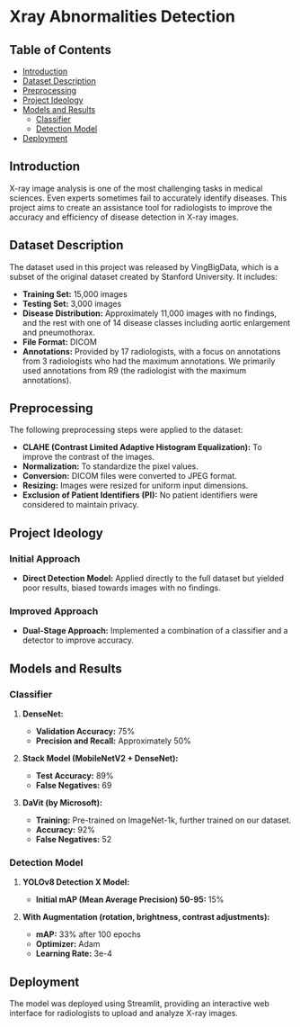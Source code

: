 # Xray Abnormalities Detection
## Table of Contents
- [Introduction](#introduction)
- [Dataset Description](#dataset-description)
- [Preprocessing](#preprocessing)
- [Project Ideology](#project-ideology)
- [Models and Results](#models-and-results)
  - [Classifier](#classifier)
  - [Detection Model](#detection-model)
- [Deployment](#deployment)

## Introduction

X-ray image analysis is one of the most challenging tasks in medical sciences. Even experts sometimes fail to accurately identify diseases. This project aims to create an assistance tool for radiologists to improve the accuracy and efficiency of disease detection in X-ray images.

## Dataset Description

The dataset used in this project was released by VingBigData, which is a subset of the original dataset created by Stanford University. It includes:
- **Training Set:** 15,000 images
- **Testing Set:** 3,000 images
- **Disease Distribution:** Approximately 11,000 images with no findings, and the rest with one of 14 disease classes including aortic enlargement and pneumothorax.
- **File Format:** DICOM
- **Annotations:** Provided by 17 radiologists, with a focus on annotations from 3 radiologists who had the maximum annotations. We primarily used annotations from R9 (the radiologist with the maximum annotations).

## Preprocessing

The following preprocessing steps were applied to the dataset:
- **CLAHE (Contrast Limited Adaptive Histogram Equalization):** To improve the contrast of the images.
- **Normalization:** To standardize the pixel values.
- **Conversion:** DICOM files were converted to JPEG format.
- **Resizing:** Images were resized for uniform input dimensions.
- **Exclusion of Patient Identifiers (PI):** No patient identifiers were considered to maintain privacy.

## Project Ideology

### Initial Approach
- **Direct Detection Model:** Applied directly to the full dataset but yielded poor results, biased towards images with no findings.

### Improved Approach
- **Dual-Stage Approach:** Implemented a combination of a classifier and a detector to improve accuracy.

## Models and Results

### Classifier

1. **DenseNet:**
   - **Validation Accuracy:** 75%
   - **Precision and Recall:** Approximately 50%

2. **Stack Model (MobileNetV2 + DenseNet):**
   - **Test Accuracy:** 89%
   - **False Negatives:** 69

3. **DaVit (by Microsoft):**
   - **Training:** Pre-trained on ImageNet-1k, further trained on our dataset.
   - **Accuracy:** 92%
   - **False Negatives:** 52

### Detection Model

1. **YOLOv8 Detection X Model:**
   - **Initial mAP (Mean Average Precision) 50-95:** 15%

2. **With Augmentation (rotation, brightness, contrast adjustments):**
   - **mAP:** 33% after 100 epochs
   - **Optimizer:** Adam
   - **Learning Rate:** 3e-4

## Deployment

The model was deployed using Streamlit, providing an interactive web interface for radiologists to upload and analyze X-ray images.
